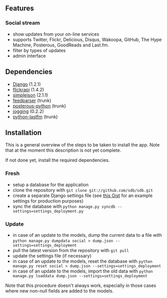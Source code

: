 ## Features ##

### Social stream ###

* show updates from your on-line services
* supports Twitter, Flickr, Delicious, Disqus, Wakoopa, GitHub, The Hype Machine, Posterous, GoodReads and Last.fm.
* filter by types of updates
* admin interface


## Dependencies ##

* [Django](http://www.djangoproject.com/) (1.2.1)
* [flickrapi](http://stuvel.eu/projects/flickrapi) (1.4.2)
* [simplejson](http://code.google.com/p/simplejson/) (2.1.1)
* [feedparser](http://www.feedparser.org/) (trunk)
* [posterous-python](http://github.com/nureineide/posterous-python) (trunk)
* [jogging](http://github.com/zain/jogging) (0.2.2)
* [python-lastfm](http://code.google.com/p/python-lastfm/) (trunk)


## Installation ##

This is a general overview of the steps to be taken to install the app. Note that at the moment this description is not yet complete.

If not done yet, install the required dependencies.

### Fresh ###

* setup a database for the application
* clone the repository with `git clone git://github.com/sdb/sdb.git`
* create a separate Django settings file (see [this Gist](http://gist.github.com/557667#file_settings_deployment.py) for an example settings for production purposes)
* sync the database with `python manage.py syncdb --settings=settings_deployment.py`

### Update ###

* in case of an update to the models, dump the current data to a file with `python manage.py dumpdata social > dump.json --settings=settings_deployment`
* pull the latest version from the repository with `git pull`
* update the settings file (if necessary)
* in case of an update to the models, reset the database with `python manage.py reset social > dump.json --settings=settings_deployment`
* in case of an update to the models, import the old data with `python manage.py loaddata dump.json --settings=settings_deployment`

Note that this procedure doesn't always work, especially in those cases where new non-null fields are added to the models.

